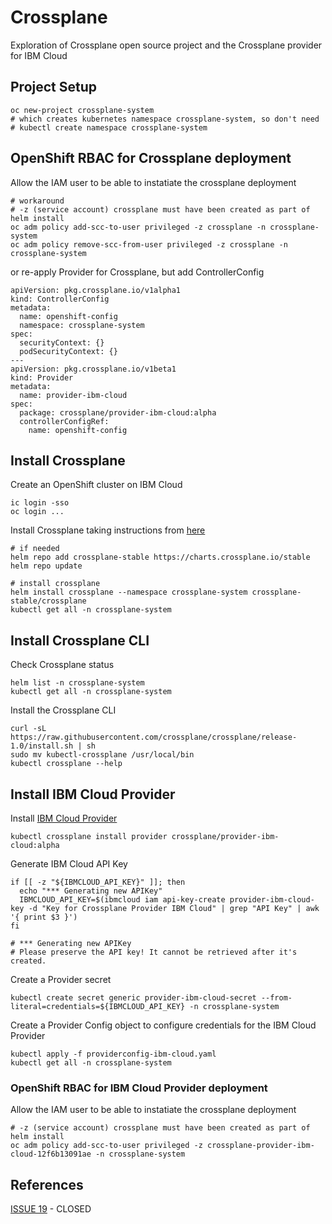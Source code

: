 # Crossplane
Exploration of Crossplane open source project and the Crossplane provider for IBM Cloud

## Project Setup
```
oc new-project crossplane-system
# which creates kubernetes namespace crossplane-system, so don't need
# kubectl create namespace crossplane-system
```

## OpenShift RBAC for Crossplane deployment
Allow the IAM user to be able to instatiate the crossplane deployment
```
# workaround
# -z (service account) crossplane must have been created as part of helm install
oc adm policy add-scc-to-user privileged -z crossplane -n crossplane-system
oc adm policy remove-scc-from-user privileged -z crossplane -n crossplane-system
```
or re-apply Provider for Crossplane, but add ControllerConfig
```
apiVersion: pkg.crossplane.io/v1alpha1
kind: ControllerConfig
metadata:
  name: openshift-config
  namespace: crossplane-system
spec:
  securityContext: {}
  podSecurityContext: {}
---
apiVersion: pkg.crossplane.io/v1beta1
kind: Provider
metadata:
  name: provider-ibm-cloud
spec:
  package: crossplane/provider-ibm-cloud:alpha
  controllerConfigRef:
    name: openshift-config
```

## Install Crossplane
Create an OpenShift cluster on IBM Cloud
```
ic login -sso
oc login ...
```

Install Crossplane taking instructions from [here](https://crossplane.io/docs/v1.0/getting-started/install-configure.html)
```
# if needed
helm repo add crossplane-stable https://charts.crossplane.io/stable
helm repo update

# install crossplane
helm install crossplane --namespace crossplane-system crossplane-stable/crossplane
kubectl get all -n crossplane-system
```

## Install Crossplane CLI
Check Crossplane status
```
helm list -n crossplane-system
kubectl get all -n crossplane-system
```

Install the Crossplane CLI
```
curl -sL https://raw.githubusercontent.com/crossplane/crossplane/release-1.0/install.sh | sh
sudo mv kubectl-crossplane /usr/local/bin
kubectl crossplane --help
```

## Install IBM Cloud Provider
Install [IBM Cloud Provider](https://github.com/crossplane-contrib/provider-ibm-cloud)
```
kubectl crossplane install provider crossplane/provider-ibm-cloud:alpha
```

Generate IBM Cloud API Key
```
if [[ -z "${IBMCLOUD_API_KEY}" ]]; then
  echo "*** Generating new APIKey"
  IBMCLOUD_API_KEY=$(ibmcloud iam api-key-create provider-ibm-cloud-key -d "Key for Crossplane Provider IBM Cloud" | grep "API Key" | awk '{ print $3 }')
fi

# *** Generating new APIKey
# Please preserve the API key! It cannot be retrieved after it's created.
```
Create a Provider secret
```
kubectl create secret generic provider-ibm-cloud-secret --from-literal=credentials=${IBMCLOUD_API_KEY} -n crossplane-system
```

Create a Provider Config object to configure credentials for the IBM Cloud Provider
```
kubectl apply -f providerconfig-ibm-cloud.yaml
kubectl get all -n crossplane-system
```

### OpenShift RBAC for IBM Cloud Provider deployment
Allow the IAM user to be able to instatiate the crossplane deployment
```
# -z (service account) crossplane must have been created as part of helm install
oc adm policy add-scc-to-user privileged -z crossplane-provider-ibm-cloud-12f6b13091ae -n crossplane-system
```

## References
[ISSUE 19](https://github.com/crossplane-contrib/provider-ibm-cloud/issues/19) - CLOSED